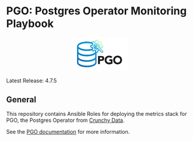 # PGO: Postgres Operator Monitoring Playbook

<p align="center">
  <img width="150" src="../../../docs/static/logos/pgo.svg" alt="Crunchy Data"/>
</p>

Latest Release: 4.7.5

## General

This repository contains Ansible Roles for deploying the metrics stack for PGO,
the Postgres Operator from [Crunchy Data](https://www.crunchydata.com).

See the [PGO documentation](https://access.crunchydata.com/documentation/postgres-operator/)
for more information.
